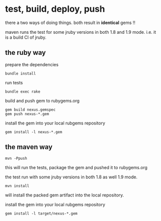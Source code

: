 # test, build, deploy, push #

there a two ways of doing things. both result in **identical** gems !!

maven runs the test for some jruby versions in both 1.8 and 1.9 mode. i.e.
it is a build CI of jruby.

## the ruby way ##

prepare the dependencies

    bundle install
	
run tests

    bundle exec rake 
	
build and push gem to rubygems.org

    gem build nexus.gemspec
	gem push nexus-*.gem

install the gem into your local rubgems repository

    gem install -l nexus-*.gem
	
## the maven way ##

    mvn -Ppush
	
this will run the tests, package the gem and pushed it to rubygems.org

the test run with some jruby versions in both 1.8 as well 1.9 mode.

    mvn install

will install the packed gem artifact into the local repository.

install the gem into your local rubgems repository

    gem install -l target/nexus-*.gem
